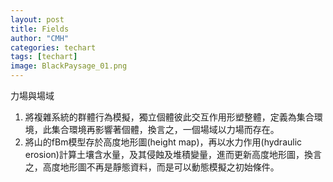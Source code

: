 ```yaml
---
layout: post
title: Fields
author: "CMH"
categories: techart
tags: [techart]
image: BlackPaysage_01.png
---
```


力場與場域  
1. 將複雜系統的群體行為模擬，獨立個體彼此交互作用形塑整體，定義為集合環境，此集合環境再影響著個體，換言之，一個場域以力場而存在。
2. 將山的fBm模型存於高度地形圖(height map)，再以水力作用(hydraulic erosion)計算土壤含水量，及其侵蝕及堆積變量，進而更新高度地形圖，換言之，高度地形圖不再是靜態資料，而是可以動態模擬之初始條件。
